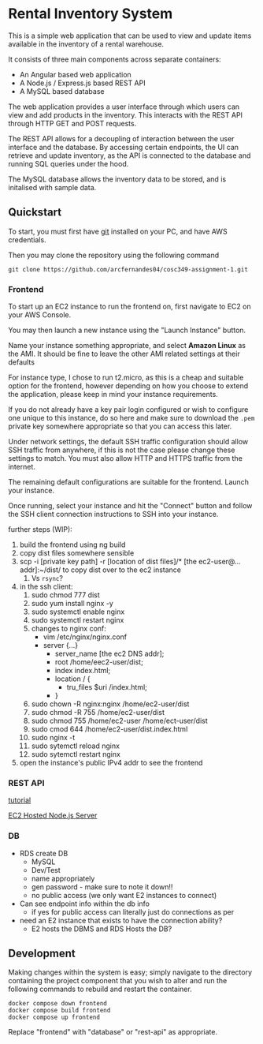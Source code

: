 # Rental Inventory System

This is a simple web application that can be used to view and update items available in the inventory of a rental warehouse. 

It consists of three main components across separate containers: 
* An Angular based web application
* A Node.js / Express.js based REST API 
* A MySQL based database

The web application provides a user interface through which users can view and add products in the inventory. This interacts with the REST API through HTTP GET and POST requests. 

The REST API allows for a decoupling of interaction between the user interface and the database. By accessing certain endpoints, the UI can retrieve and update inventory, as the API is connected to the database and running SQL queries under the hood.

The MySQL database allows the inventory data to be stored, and is initalised with sample data.  

## Quickstart

To start, you must first have [git](https://git-scm.com/downloads) installed on your PC, and have AWS credentials.

Then you may clone the repository using the following command

```
git clone https://github.com/arcfernandes04/cosc349-assignment-1.git
```

### Frontend

To start up an EC2 instance to run the frontend on, first navigate to EC2 on your AWS Console. 

You may then launch a new instance using the "Launch Instance" button. 

Name your instance something appropriate, and select **Amazon Linux** as the AMI. It should be fine to leave the other AMI related settings at their defaults

For instance type, I chose to run t2.micro, as this is a cheap and suitable option for the frontend, however depending on how you choose to extend the application, please keep in mind your instance requirements. 

If you do not already have a key pair login configured or wish to configure one unique to this instance, do so here and make sure to download the `.pem` private key somewhere appropriate so that you can access this later. 

Under network settings, the default SSH traffic configuration should allow SSH traffic from anywhere, if this is not the case please change these settings to match. You must also allow HTTP and HTTPS traffic from the internet.

The remaining default configurations are suitable for the frontend. Launch your instance.

Once running, select your instance and hit the "Connect" button and follow the SSH client connection instructions to SSH into your instance. 

further steps (WIP):
1. build the frontend using ng build
2. copy dist files somewhere sensible
3. scp -i [private key path] -r [location of dist files]/* [the ec2-user@... addr]:~/dist/ to copy dist over to the ec2 instance
   1. Vs `rsync`?
4. in the ssh client:
   1. sudo chmod 777 dist
   2. sudo yum install nginx -y
   3. sudo systemctl enable nginx
   4. sudo systemctl restart nginx
   5. changes to nginx conf:
        * vim /etc/nginx/nginx.conf
        * server {...}
          * server_name [the ec2 DNS addr];
          * root /home/eec2-user/dist;
          * index index.html;
          * location / {
            * tru_files $uri /index.html;
          * }
    6. sudo chown -R nginx:nginx /home/ec2-user/dist
    7. sudo chmod -R 755 /home/ec2-user/dist
    8. sudo chmod 755 /home/ec2-user /home/ect-user/dist
    9. sudo cmod 644 /home/ec2-user/dist.index.html
    10. sudo nginx -t
    11. sudo sytemctl reload nginx
    12. sudo sytemctl restart nginx
5. open the instance's public IPv4 addr to see the frontend


### REST API
[tutorial](https://docs.aws.amazon.com/apigateway/latest/developerguide/getting-started-rest-new-console.html)

[EC2 Hosted Node.js Server](https://www.youtube.com/watch?v=23FdTTuFDC0)

### DB
* RDS create DB
  * MySQL
  * Dev/Test
  * name appropriately
  * gen password - make sure to note it down!!
  * no public access (we only want E2 instances to connect)
* Can see endpoint info within the db info
  * if yes for public access can literally just do connections as per
* need an E2 instance that exists to have the connection ability?
  * E2 hosts the DBMS and RDS Hosts the DB?


## Development
Making changes within the system is easy; simply navigate to the directory containing the project component that you wish to alter and run the following commands to rebuild and restart the container.

```
docker compose down frontend
docker compose build frontend
docker compose up frontend
```
Replace "frontend" with "database" or "rest-api" as appropriate.